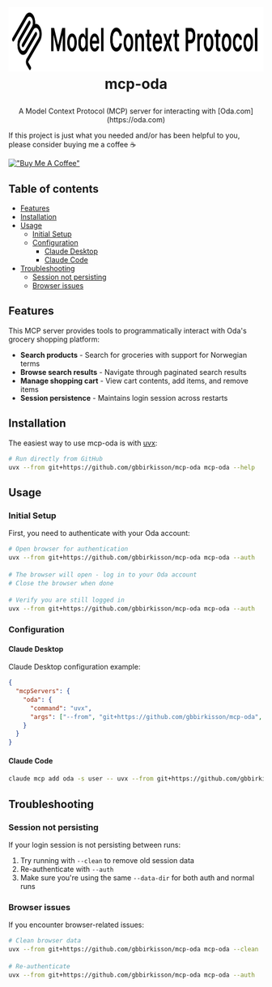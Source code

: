 <h1>
  <p align="center">
    <a href="https://github.com/gbbirkisson/mcp-oda">
      <img src="logo.svg" alt="Logo" height="128">
    </a>
    <br>mcp-oda
  </p>
</h1>

<p align="center">
  A Model Context Protocol (MCP) server for interacting with [Oda.com](https://oda.com)
</p>

If this project is just what you needed and/or has been helpful to you, please consider buying
me a coffee ☕

[!["Buy Me A Coffee"](https://www.buymeacoffee.com/assets/img/custom_images/orange_img.png)](https://www.buymeacoffee.com/gbbirkisson)

<h2>Table of contents</h2>

<!-- vim-markdown-toc GFM -->

* [Features](#features)
* [Installation](#installation)
* [Usage](#usage)
  * [Initial Setup](#initial-setup)
  * [Configuration](#configuration)
    * [Claude Desktop](#claude-desktop)
    * [Claude Code](#claude-code)
* [Troubleshooting](#troubleshooting)
  * [Session not persisting](#session-not-persisting)
  * [Browser issues](#browser-issues)

<!-- vim-markdown-toc -->

## Features

This MCP server provides tools to programmatically interact with Oda's grocery shopping platform:

- **Search products** - Search for groceries with support for Norwegian terms
- **Browse search results** - Navigate through paginated search results
- **Manage shopping cart** - View cart contents, add items, and remove items
- **Session persistence** - Maintains login session across restarts

## Installation

The easiest way to use mcp-oda is with [uvx](https://github.com/astral-sh/uv):

```bash
# Run directly from GitHub
uvx --from git+https://github.com/gbbirkisson/mcp-oda mcp-oda --help
```

## Usage

### Initial Setup

First, you need to authenticate with your Oda account:

```bash
# Open browser for authentication
uvx --from git+https://github.com/gbbirkisson/mcp-oda mcp-oda --auth

# The browser will open - log in to your Oda account
# Close the browser when done

# Verify you are still logged in
uvx --from git+https://github.com/gbbirkisson/mcp-oda mcp-oda --auth
```

### Configuration

#### Claude Desktop
Claude Desktop configuration example:

```json
{
  "mcpServers": {
    "oda": {
      "command": "uvx",
      "args": ["--from", "git+https://github.com/gbbirkisson/mcp-oda", "mcp-oda"]
    }
  }
}
```

#### Claude Code

```bash
claude mcp add oda -s user -- uvx --from git+https://github.com/gbbirkisson/mcp-oda mcp-oda
```

## Troubleshooting

### Session not persisting

If your login session is not persisting between runs:

1. Try running with `--clean` to remove old session data
2. Re-authenticate with `--auth`
3. Make sure you're using the same `--data-dir` for both auth and normal runs

### Browser issues

If you encounter browser-related issues:

```bash
# Clean browser data
uvx --from git+https://github.com/gbbirkisson/mcp-oda mcp-oda --clean

# Re-authenticate
uvx --from git+https://github.com/gbbirkisson/mcp-oda mcp-oda --auth
```
